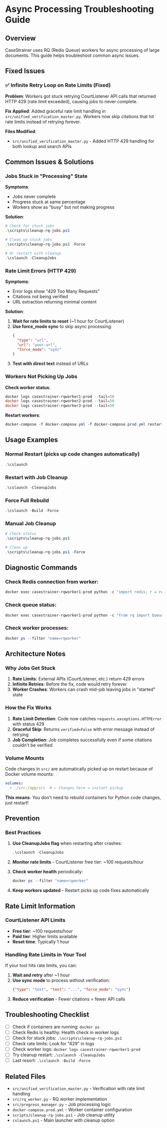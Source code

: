 # Async Processing Troubleshooting Guide

## Overview

CaseStrainer uses RQ (Redis Queue) workers for async processing of large documents. This guide helps troubleshoot common async issues.

## Fixed Issues

### ✅ Infinite Retry Loop on Rate Limits (Fixed)

**Problem**: Workers got stuck retrying CourtListener API calls that returned HTTP 429 (rate limit exceeded), causing jobs to never complete.

**Fix Applied**: Added graceful rate limit handling in `src/unified_verification_master.py`. Workers now skip citations that hit rate limits instead of retrying forever.

**Files Modified**:
- `src/unified_verification_master.py` - Added HTTP 429 handling for both lookup and search APIs

## Common Issues & Solutions

### Jobs Stuck in "Processing" State

**Symptoms**:
- Jobs never complete
- Progress stuck at same percentage
- Workers show as "busy" but not making progress

**Solution**:
```powershell
# Check for stuck jobs
.\scripts\cleanup-rq-jobs.ps1

# Clean up stuck jobs
.\scripts\cleanup-rq-jobs.ps1 -Force

# Or restart with cleanup
.\cslaunch -CleanupJobs
```

### Rate Limit Errors (HTTP 429)

**Symptoms**:
- Error logs show "429 Too Many Requests"
- Citations not being verified
- URL extraction returning minimal content

**Solution**:
1. **Wait for rate limits to reset** (~1 hour for CourtListener)
2. **Use force_mode sync** to skip async processing:
   ```json
   {
     "type": "url",
     "url": "your-url",
     "force_mode": "sync"
   }
   ```
3. **Test with direct text** instead of URLs

### Workers Not Picking Up Jobs

**Check worker status**:
```powershell
docker logs casestrainer-rqworker1-prod --tail=50
docker logs casestrainer-rqworker2-prod --tail=50
docker logs casestrainer-rqworker3-prod --tail=50
```

**Restart workers**:
```powershell
docker-compose -f docker-compose.yml -f docker-compose.prod.yml restart rqworker1 rqworker2 rqworker3
```

## Usage Examples

### Normal Restart (picks up code changes automatically)
```powershell
.\cslaunch
```

### Restart with Job Cleanup
```powershell
.\cslaunch -CleanupJobs
```

### Force Full Rebuild
```powershell
.\cslaunch -Build -Force
```

### Manual Job Cleanup
```powershell
# Check status
.\scripts\cleanup-rq-jobs.ps1

# Clean up
.\scripts\cleanup-rq-jobs.ps1 -Force
```

## Diagnostic Commands

### Check Redis connection from worker:
```powershell
docker exec casestrainer-rqworker1-prod python -c "import redis; r = redis.Redis(host='casestrainer-redis-prod', port=6379, password='caseStrainerRedis123'); print('Redis OK:', r.ping())"
```

### Check queue status:
```powershell
docker exec casestrainer-rqworker1-prod python -c "from rq import Queue; from redis import Redis; r = Redis(host='casestrainer-redis-prod', port=6379, password='caseStrainerRedis123'); q = Queue('casestrainer', connection=r); print(f'Queue: {len(q)} jobs')"
```

### Check worker processes:
```powershell
docker ps --filter "name=rqworker"
```

## Architecture Notes

### Why Jobs Get Stuck

1. **Rate Limits**: External APIs (CourtListener, etc.) return 429 errors
2. **Infinite Retries**: Before the fix, code would retry forever
3. **Worker Crashes**: Workers can crash mid-job leaving jobs in "started" state

### How the Fix Works

1. **Rate Limit Detection**: Code now catches `requests.exceptions.HTTPError` with status 429
2. **Graceful Skip**: Returns `verified=False` with error message instead of retrying
3. **Job Completion**: Job completes successfully even if some citations couldn't be verified

### Volume Mounts

Code changes in `src/` are automatically picked up on restart because of Docker volume mounts:
```yaml
volumes:
  - ./src:/app/src  # ← Changes here = instant pickup
```

**This means**: You don't need to rebuild containers for Python code changes, just restart!

## Prevention

### Best Practices

1. **Use CleanupJobs flag** when restarting after crashes:
   ```powershell
   .\cslaunch -CleanupJobs
   ```

2. **Monitor rate limits** - CourtListener free tier: ~100 requests/hour

3. **Check worker health** periodically:
   ```powershell
   docker ps --filter "name=rqworker"
   ```

4. **Keep workers updated** - Restart picks up code fixes automatically

## Rate Limit Information

### CourtListener API Limits
- **Free tier**: ~100 requests/hour
- **Paid tier**: Higher limits available
- **Reset time**: Typically 1 hour

### Handling Rate Limits in Your Tool

If your tool hits rate limits, you can:

1. **Wait and retry** after ~1 hour
2. **Use sync mode** to process without verification:
   ```json
   {"type": "text", "text": "...", "force_mode": "sync"}
   ```
3. **Reduce verification** - Fewer citations = fewer API calls

## Troubleshooting Checklist

- [ ] Check if containers are running: `docker ps`
- [ ] Check Redis is healthy: Health check in worker logs
- [ ] Check for stuck jobs: `.\scripts\cleanup-rq-jobs.ps1`
- [ ] Check rate limits: Look for "429" in logs
- [ ] Check worker logs: `docker logs casestrainer-rqworker1-prod`
- [ ] Try cleanup restart: `.\cslaunch -CleanupJobs`
- [ ] Last resort: `.\cslaunch -Build -Force`

## Related Files

- `src/unified_verification_master.py` - Verification with rate limit handling
- `src/rq_worker.py` - RQ worker implementation
- `src/progress_manager.py` - Job processing logic
- `docker-compose.prod.yml` - Worker container configuration
- `scripts/cleanup-rq-jobs.ps1` - Job cleanup utility
- `cslaunch.ps1` - Main launcher with cleanup option
